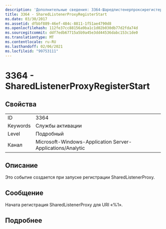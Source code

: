 ```yaml
---
description: 'Дополнительные сведения: 3364-Шаредлистенерпроксирегистерстарт'
title: 3364 - SharedListenerProxyRegisterStart
ms.date: 03/30/2017
ms.assetid: dfbbf889-46ef-484c-8811-1f51ae4790d8
ms.openlocfilehash: 112fe37cc88156a9ba1c1d02b030db77d2fda74d
ms.sourcegitcommit: ddf7edb67715a5b9a45e3dd44536dabc153c1de0
ms.translationtype: MT
ms.contentlocale: ru-RU
ms.lasthandoff: 02/06/2021
ms.locfileid: "99753111"
---
```

# <a name="3364---sharedlistenerproxyregisterstart"></a>3364 - SharedListenerProxyRegisterStart

## <a name="properties"></a>Свойства  
  
|||  
|-|-|  
|ID|3364|  
|Keywords|Службы активации|  
|Level|Подробный|  
|Канал|Microsoft-Windows-Application Server-Applications/Analytic|  
  
## <a name="description"></a>Описание  

 Это событие создается при запуске регистрации SharedListenerProxy.  
  
## <a name="message"></a>Сообщение  

 Начата регистрация SharedListenerProxy для URI «%1».  
  
## <a name="details"></a>Подробнее
